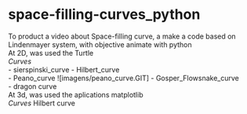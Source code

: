 # space-filling-curves_python

To product a video about Space-filling curve, a make a code based on  Lindenmayer system, with objective animate with python  
At 2D, was used the Turtle    
    *Curves* 	
        - sierspinski_curve
        - Hilbert_curve 	
        - Peano_curve ![imagens/peano_curve.GIT]
        - Gosper_Flowsnake_curve 	
        - dragon curve  
At 3d, was used the aplications matplotlib    
    *Curves*
        Hilbert curve
